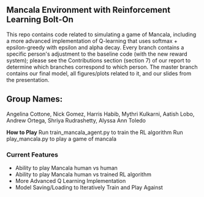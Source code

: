 ## Mancala Environment with Reinforcement Learning Bolt-On
This repo contains code related to simulating a game of Mancala, including a more advanced implementation of Q-learning that uses softmax + epsilon-greedy with epsilon and alpha decay. Every branch contains a specific person's adjustment to the baseline code (with the new reward system); please see the Contributions section (section 7) of our report to determine which branches correspond to which person. The master branch contains our final model, all figures/plots related to it, and our slides from the presentation.

## Group Names:
Angelina Cottone,
Nick Gomez,
Harris Habib,
Mythri Kulkarni,
Aatish Lobo,
Andrew Ortega,
Shriya Rudrashetty,
Alyssa Ann Toledo


**How to Play**
Run train_mancala_agent.py to train the RL algorithm
Run play_mancala.py to play a game of mancala

### Current Features
- Ability to play Mancala human vs human
- Ability to play Mancala human vs trained RL algorithm
- More Advanced Q Learning Implementation
- Model Saving/Loading to Iteratively Train and Play Against
